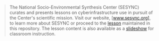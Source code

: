 > The National Socio-Environmental Synthesis Center (SESYNC) curates and presents
> lessons on cyberinfrastructure use in pursuit of the Center's scientific mission.
> Visit our website, [www.sesync.org], to learn more about SESYNC or proceed to
> the [lesson] maintained in this repository. The lesson content is also available
> as a [slideshow] for classroom instruction.

<!-------------------------------------
-- Only modify content below or risk --
-- a merge conflict with upstream.   --
-------------------------------------->

[www.sesync.org]: https://www.sesync.org
[lesson]: https://sesync-ci.github.io/r-netlogo-lesson
[slideshow]: https://sesync-ci.github.io/r-netlogo-lesson/instructor